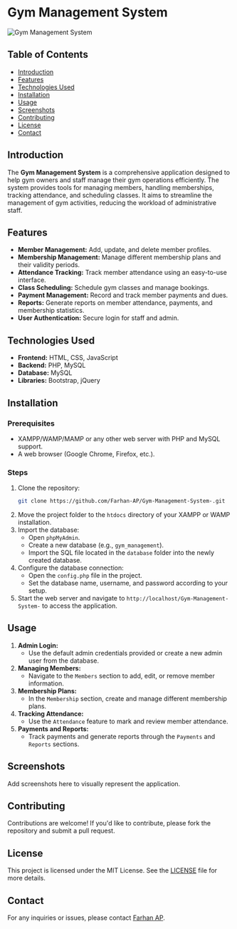 # Gym Management System

![Gym Management System](https://img.shields.io/badge/Status-Active-brightgreen.svg)

## Table of Contents
- [Introduction](#introduction)
- [Features](#features)
- [Technologies Used](#technologies-used)
- [Installation](#installation)
- [Usage](#usage)
- [Screenshots](#screenshots)
- [Contributing](#contributing)
- [License](#license)
- [Contact](#contact)

## Introduction
The **Gym Management System** is a comprehensive application designed to help gym owners and staff manage their gym operations efficiently. The system provides tools for managing members, handling memberships, tracking attendance, and scheduling classes. It aims to streamline the management of gym activities, reducing the workload of administrative staff.

## Features
- **Member Management:** Add, update, and delete member profiles.
- **Membership Management:** Manage different membership plans and their validity periods.
- **Attendance Tracking:** Track member attendance using an easy-to-use interface.
- **Class Scheduling:** Schedule gym classes and manage bookings.
- **Payment Management:** Record and track member payments and dues.
- **Reports:** Generate reports on member attendance, payments, and membership statistics.
- **User Authentication:** Secure login for staff and admin.

## Technologies Used
- **Frontend:** HTML, CSS, JavaScript
- **Backend:** PHP, MySQL
- **Database:** MySQL
- **Libraries:** Bootstrap, jQuery

## Installation

### Prerequisites
- XAMPP/WAMP/MAMP or any other web server with PHP and MySQL support.
- A web browser (Google Chrome, Firefox, etc.).

### Steps
1. Clone the repository:
   ```bash
   git clone https://github.com/Farhan-AP/Gym-Management-System-.git
   ```
2. Move the project folder to the `htdocs` directory of your XAMPP or WAMP installation.
3. Import the database:
   - Open `phpMyAdmin`.
   - Create a new database (e.g., `gym_management`).
   - Import the SQL file located in the `database` folder into the newly created database.
4. Configure the database connection:
   - Open the `config.php` file in the project.
   - Set the database name, username, and password according to your setup.
5. Start the web server and navigate to `http://localhost/Gym-Management-System-` to access the application.

## Usage
1. **Admin Login:**
   - Use the default admin credentials provided or create a new admin user from the database.
2. **Managing Members:**
   - Navigate to the `Members` section to add, edit, or remove member information.
3. **Membership Plans:**
   - In the `Membership` section, create and manage different membership plans.
4. **Tracking Attendance:**
   - Use the `Attendance` feature to mark and review member attendance.
5. **Payments and Reports:**
   - Track payments and generate reports through the `Payments` and `Reports` sections.

## Screenshots
Add screenshots here to visually represent the application.

## Contributing
Contributions are welcome! If you'd like to contribute, please fork the repository and submit a pull request.

## License
This project is licensed under the MIT License. See the [LICENSE](LICENSE) file for more details.

## Contact
For any inquiries or issues, please contact [Farhan AP](mailto:your-email@example.com).
